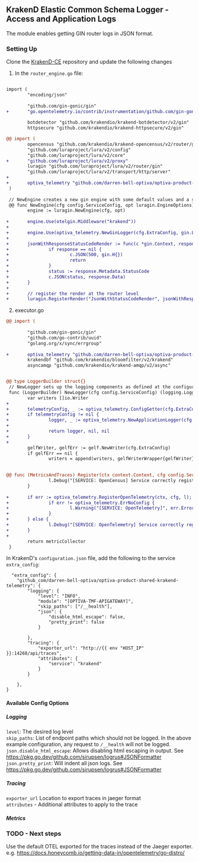 ## KrakenD Elastic Common Schema Logger - Access and Application Logs

The module enables getting GIN router logs in JSON format.

### Setting Up

Clone the [KrakenD-CE](https://github.com/devopsfaith/krakend-ce) repository and update the following changes 

1. In the `router_engine.go` file:

```diff router_engine.go

import (
        "encoding/json"
 
        "github.com/gin-gonic/gin"
+       "go.opentelemetry.io/contrib/instrumentation/github.com/gin-gonic/gin/otelgin"
 
        botdetector "github.com/krakendio/krakend-botdetector/v2/gin"
        httpsecure "github.com/krakendio/krakend-httpsecure/v2/gin"

@@ import (
        opencensus "github.com/krakendio/krakend-opencensus/v2/router/gin"
        "github.com/luraproject/lura/v2/config"
        "github.com/luraproject/lura/v2/core"
+       "github.com/luraproject/lura/v2/proxy"
        luragin "github.com/luraproject/lura/v2/router/gin"
        "github.com/luraproject/lura/v2/transport/http/server"
+
+       optiva_telemetry "github.com/darren-bell-optiva/optiva-product-shared-krakend-telemetry"
 )
 
 // NewEngine creates a new gin engine with some default values and a secure middleware
 @@ func NewEngine(cfg config.ServiceConfig, opt luragin.EngineOptions) *gin.Engine {
        engine := luragin.NewEngine(cfg, opt)
 
+       engine.Use(otelgin.Middleware("krakend"))
+
+       engine.Use(optiva_telemetry.NewGinLogger(cfg.ExtraConfig, gin.LoggerConfig{}))
+
+       jsonWithResponseStatusCodeRender := func(c *gin.Context, response *proxy.Response) {
+               if response == nil {
+                       c.JSON(500, gin.H{})
+                       return
+               }
+               status := response.Metadata.StatusCode
+               c.JSON(status, response.Data)
+       }
+
+       // register the render at the router level
+       luragin.RegisterRender("JsonWithStatusCodeRender", jsonWithResponseStatusCodeRender)
```

2. executor.go

```diff 
@@ import (
 
        "github.com/gin-gonic/gin"
        "github.com/go-contrib/uuid"
        "golang.org/x/sync/errgroup"
 
+       optiva_telemetry "github.com/darren-bell-optiva/optiva-product-shared-krakend-telemetry"
        krakendbf "github.com/krakendio/bloomfilter/v2/krakend"
        asyncamqp "github.com/krakendio/krakend-amqp/v2/async"


@@ type LoggerBuilder struct{}
 // NewLogger sets up the logging components as defined at the configuration.
 func (LoggerBuilder) NewLogger(cfg config.ServiceConfig) (logging.Logger, io.Writer, error) {
        var writers []io.Writer
+
+       telemetryConfig, _ := optiva_telemetry.ConfigGetter(cfg.ExtraConfig)
+       if telemetryConfig != nil {
+               logger, _ := optiva_telemetry.NewApplicationLogger(cfg.ExtraConfig)
+
+               return logger, nil, nil
+       }
+
        gelfWriter, gelfErr := gelf.NewWriter(cfg.ExtraConfig)
        if gelfErr == nil {
                writers = append(writers, gelfWriterWrapper{gelfWriter})

                
@@ func (MetricsAndTraces) Register(ctx context.Context, cfg config.ServiceConfig,
                l.Debug("[SERVICE: OpenCensus] Service correctly registered")
        }
 
+       if err := optiva_telemetry.RegisterOpenTelemetry(ctx, cfg, l); err != nil {
+               if err != optiva_telemetry.ErrNoConfig {
+                       l.Warning("[SERVICE: OpenTelemetry]", err.Error())
+               }
+       } else {
+               l.Debug("[SERVICE: OpenTelemetry] Service correctly registered")
+       }
+
        return metricCollector
 }
```





In KrakenD's `configuration.json` file, add the following to the service `extra_config`:

```json5
  "extra_config": {
    "github_com/darren-bell-optiva/optiva-product-shared-krakend-telemetry": {
        "logging": {
            "level": "INFO",
            "module": "[OPTIVA-TMF-APIGATEWAY]",
            "skip_paths": ["/__health"],
            "json": {
                "disable_html_escape": false,
                "pretty_print": false
            }
            
        },
        "tracing": {
            "exporter_url": "http://{{ env "HOST_IP" }}:14268/api/traces",
            "attributes": {
                "service": "krakend"
            } 
        }

    },
}
```

#### Available Config Options
##### Logging

`level`: The desired log level   
`skip_paths`: List of endpoint paths which should not be logged. In the above example configuration, any request to `/__health` will not be logged.   
`json.disable_html_escape`: Allows disabling html escaping in output. See https://pkg.go.dev/github.com/sirupsen/logrus#JSONFormatter   
`json.pretty_print`: Will indent all json logs. See https://pkg.go.dev/github.com/sirupsen/logrus#JSONFormatter   


##### Tracing

`exporter_url` Location to export traces in jaeger format   
`attributes` - Additional attributes to apply to the trace   

##### Metrics


### TODO - Next steps
Use the default OTEL exported for the traces instead of the Jaeger exporter. e.g. https://docs.honeycomb.io/getting-data-in/opentelemetry/go-distro/
